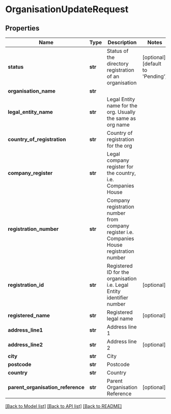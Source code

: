 # OrganisationUpdateRequest

## Properties
Name | Type | Description | Notes
------------ | ------------- | ------------- | -------------
**status** | **str** | Status of the directory registration of an organisation | [optional] [default to 'Pending']
**organisation_name** | **str** |  | 
**legal_entity_name** | **str** | Legal Entity name for the org. Usually the same as org name | 
**country_of_registration** | **str** | Country of registration for the org | 
**company_register** | **str** | Legal company register for the country, i.e. Companies House | 
**registration_number** | **str** | Company registration number from company register i.e. Companies House registration number | 
**registration_id** | **str** | Registered ID for the organisation i.e. Legal Entity identifier number | [optional] 
**registered_name** | **str** | Registered legal name | [optional] 
**address_line1** | **str** | Address line 1 | 
**address_line2** | **str** | Address line 2 | [optional] 
**city** | **str** | City | 
**postcode** | **str** | Postcode | 
**country** | **str** | Country | 
**parent_organisation_reference** | **str** | Parent Organisation Reference | [optional] 

[[Back to Model list]](../README.md#documentation-for-models) [[Back to API list]](../README.md#documentation-for-api-endpoints) [[Back to README]](../README.md)

